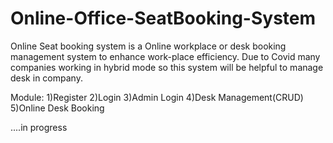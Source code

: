 # Online-Office-SeatBooking-System

Online Seat booking system is a Online workplace or desk booking management system to enhance work-place efficiency.
Due to Covid many companies working in hybrid mode so this system will be helpful to manage desk in company.

Module:
1)Register
2)Login
3)Admin Login
4)Desk Management(CRUD)
5)Online Desk Booking

....in progress
